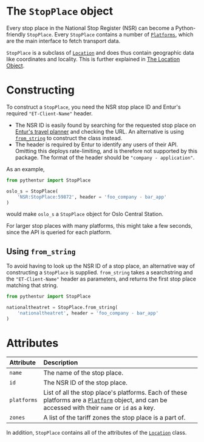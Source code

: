 # The `StopPlace` object

Every stop place in the National Stop Register (NSR) can become a Python-friendly `StopPlace`. Every `StopPlace` contains a number of [`Platforms`](platform.md), which are the main interface to fetch transport data.

`StopPlace` is a subclass of [`Location`](location.md) and does thus contain geographic data like coordinates and locality. This is further explained in [The Location Object](location.md#attributes).

# Constructing

To construct a `StopPlace`, you need the NSR stop place ID and Entur's required `"ET-Client-Name"` header.

- The NSR ID is easily found by searching for the requested stop place on [Entur's travel planner](https://entur.no/avgangstavle) and checking the URL. An alternative is using [`from_string`](#using-from_string) to construct the class instead.
- The header is required by Entur to identify any users of their API. Omitting this deploys rate-limiting, and is therefore not supported by this package. The format of the header should be `"company - application"`.

As an example,

```python
from pythentur import StopPlace

oslo_s = StopPlace(
    'NSR:StopPlace:59872', header = 'foo_company - bar_app'
)
```

would make `oslo_s` a `StopPlace` object for Oslo Central Station.

For larger stop places with many platforms, this might take a few seconds, since the API is queried for each platform. 

## Using `from_string`

To avoid having to look up the NSR ID of a stop place, an alternative way of constructing a `StopPlace` is supplied. `from_string` takes a searchstring and the `"ET-Client-Name"` header as parameters, and returns the first stop place matching that string.

```python
from pythentur import StopPlace

nationaltheatret = StopPlace.from_string(
    'nationaltheatret', header = 'foo_company - bar_app'
)
```

# Attributes

| Attribute  | Description |
| :--------- | :-------------------------- |
| `name` | The name of the stop place. |
| `id` | The NSR ID of the stop place. |
| `platforms` | List of all the stop place's platforms. Each of these platforms are a [`Platform`](platform.md) object, and can be accessed with their `name` or  `id` as a key. |
| `zones` | A list of the tariff zones the stop place is a part of. |

In addition, `StopPlace` contains all of the attributes of the [`Location`](location.md#attributes) class.